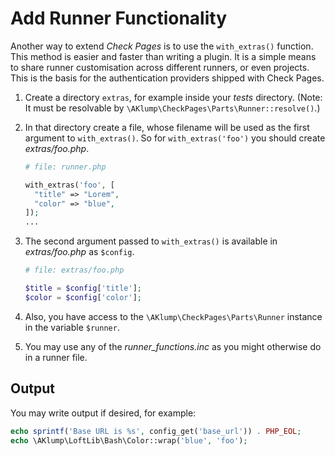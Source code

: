 <!--
id: with_extras
-->

# Add Runner Functionality

Another way to extend _Check Pages_ is to use the `with_extras()` function. This method is easier and faster than writing a plugin. It is a simple means to share runner customisation across different runners, or even projects. This is the basis for the authentication providers shipped with Check Pages.

1. Create a directory `extras`, for example inside your _tests_ directory. (Note: It must be resolvable by `\AKlump\CheckPages\Parts\Runner::resolve()`.)
2. In that directory create a file, whose filename will be used as the first argument to `with_extras()`. So for `with_extras('foo')` you should create _extras/foo.php_.

    ```php
    # file: runner.php
    
    with_extras('foo', [
      "title" => "Lorem",
      "color" => "blue",
    ]);
    ...
    ```
3. The second argument passed to `with_extras()` is available in _extras/foo.php_ as `$config`.

    ```php
    # file: extras/foo.php
    
    $title = $config['title'];
    $color = $config['color'];
   
    ```
1. Also, you have access to the `\AKlump\CheckPages\Parts\Runner` instance in the variable `$runner`.
4. You may use any of the _runner_functions.inc_ as you might otherwise do in a runner file.

## Output

You may write output if desired, for example:

```php
echo sprintf('Base URL is %s', config_get('base_url')) . PHP_EOL;
echo \AKlump\LoftLib\Bash\Color::wrap('blue', 'foo');
```
